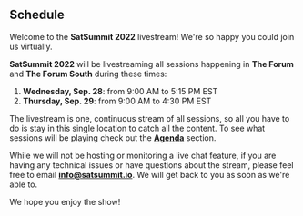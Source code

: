 ## Schedule

Welcome to the **SatSummit 2022** livestream! We're so happy you could join us virtually.
 
**SatSummit 2022** will be livestreaming all sessions happening in **The Forum** and **The Forum South** during these times:
 
1. **Wednesday, Sep. 28**: from 9:00 AM to 5:15 PM EST
2. **Thursday, Sep. 29**: from 9:00 AM to 4:30 PM EST
 
The livestream is one, continuous stream of all sessions, so all you have to do is stay in this single location to catch all the content. To see what sessions will be playing check out the **[Agenda](/agenda)** section.
 
While we will not be hosting or monitoring a live chat feature, if you are having any technical issues or have questions about the stream, please feel free to email [**info@satsummit.io**](mailto:info@satsummit.io). We will get back to you as soon as we're able to.
 
We hope you enjoy the show!